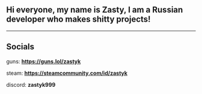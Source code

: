 ## Hi everyone, my name is Zasty, I am a Russian developer who makes shitty projects!
---
## Socials 
guns: **https://guns.lol/zastyk**

steam: **https://steamcommunity.com/id/zastyk**

discord: **zastyk999**


